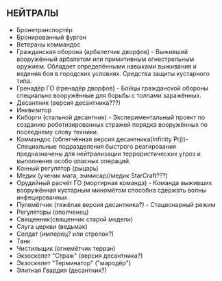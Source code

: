 ﻿## НЕЙТРАЛЫ

* Бронетранспортёр
* Бронированный фургон
* Ветераны коммандос
* Гражданская оборона (арбалетчик дворфов) - Выживший вооружённый арбалетом или примитивным огнестрельным оружием. Обладает определёнными навыками выживания и ведения боя в городских условиях. Средства защиты кустарного типа.
* Гренадёр ГО (гренадёр дворфов) - Бойцы гражданской обороны специально вооружённые для борьбы с толпами заражённых.
* Десантник (версия десантника???)
* Инквизитор
* Киборги (стальной десантник) - Экспериментальный проект по созданию роботизированных стражей порядка вооружённых по последнему слову техники.
* Коммандос (облегчённая версия десантника(Infinity Prj))- Специальные подразделения быстрого реагирования предназначены для нейтрализации террористических угроз и выполнения особо опасных операций.
* Конный регулятор (рыцарь)
* Медик (ученик мага, эммисар//медик StarCraft???)
* Орудийный расчёт ГО (мортирная команда) - Команда выживших вооружённая кустарным миномётом способна сдержать волны инфецированных.
* Пулемётчик (тяжёлая версия десантника?) - Стационарный режим
* Регуляторы (ополченец)
* Священник(священник старой модели)
* Слуга церкви (ведьмак)
* Солдат (имперец? или стрелок?)
* Танк
* Чистильщик (огнемётчик терран)
* Экзоскелет "Страж" (версия десантника?)
* Экзоскелет "Терминатор" ("мародёр")
* Элитная Гвардия (десантник?)
